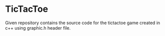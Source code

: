 # TicTacToe
Given repository contains the source code for the tictactoe game created in c++ using graphic.h header file.
